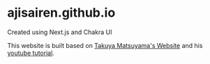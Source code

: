 # ajisairen.github.io

Created using Next.js and Chakra UI

This website is built based on [Takuya Matsuyama's Website](https://www.craftz.dog/) and his [youtube tutorial](https://youtu.be/bSMZgXzC9AA).

